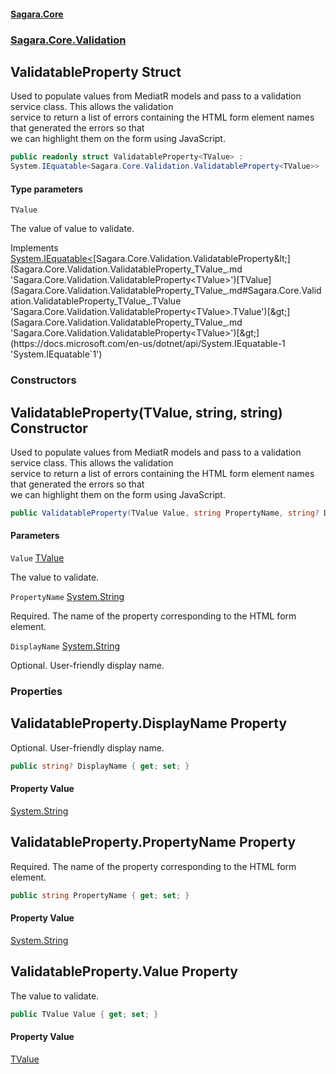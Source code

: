 #### [Sagara.Core](index.md 'index')
### [Sagara.Core.Validation](index.md#Sagara.Core.Validation 'Sagara.Core.Validation')

## ValidatableProperty<TValue> Struct

Used to populate values from MediatR models and pass to a validation service class. This allows the validation  
service to return a list of errors containing the HTML form element names that generated the errors so that  
we can highlight them on the form using JavaScript.

```csharp
public readonly struct ValidatableProperty<TValue> :
System.IEquatable<Sagara.Core.Validation.ValidatableProperty<TValue>>
```
#### Type parameters

<a name='Sagara.Core.Validation.ValidatableProperty_TValue_.TValue'></a>

`TValue`

The value of value to validate.

Implements [System.IEquatable&lt;](https://docs.microsoft.com/en-us/dotnet/api/System.IEquatable-1 'System.IEquatable`1')[Sagara.Core.Validation.ValidatableProperty&lt;](Sagara.Core.Validation.ValidatableProperty_TValue_.md 'Sagara.Core.Validation.ValidatableProperty<TValue>')[TValue](Sagara.Core.Validation.ValidatableProperty_TValue_.md#Sagara.Core.Validation.ValidatableProperty_TValue_.TValue 'Sagara.Core.Validation.ValidatableProperty<TValue>.TValue')[&gt;](Sagara.Core.Validation.ValidatableProperty_TValue_.md 'Sagara.Core.Validation.ValidatableProperty<TValue>')[&gt;](https://docs.microsoft.com/en-us/dotnet/api/System.IEquatable-1 'System.IEquatable`1')
### Constructors

<a name='Sagara.Core.Validation.ValidatableProperty_TValue_.ValidatableProperty(TValue,string,string)'></a>

## ValidatableProperty(TValue, string, string) Constructor

Used to populate values from MediatR models and pass to a validation service class. This allows the validation  
service to return a list of errors containing the HTML form element names that generated the errors so that  
we can highlight them on the form using JavaScript.

```csharp
public ValidatableProperty(TValue Value, string PropertyName, string? DisplayName);
```
#### Parameters

<a name='Sagara.Core.Validation.ValidatableProperty_TValue_.ValidatableProperty(TValue,string,string).Value'></a>

`Value` [TValue](Sagara.Core.Validation.ValidatableProperty_TValue_.md#Sagara.Core.Validation.ValidatableProperty_TValue_.TValue 'Sagara.Core.Validation.ValidatableProperty<TValue>.TValue')

The value to validate.

<a name='Sagara.Core.Validation.ValidatableProperty_TValue_.ValidatableProperty(TValue,string,string).PropertyName'></a>

`PropertyName` [System.String](https://docs.microsoft.com/en-us/dotnet/api/System.String 'System.String')

Required. The name of the property corresponding to the HTML form element.

<a name='Sagara.Core.Validation.ValidatableProperty_TValue_.ValidatableProperty(TValue,string,string).DisplayName'></a>

`DisplayName` [System.String](https://docs.microsoft.com/en-us/dotnet/api/System.String 'System.String')

Optional. User-friendly display name.
### Properties

<a name='Sagara.Core.Validation.ValidatableProperty_TValue_.DisplayName'></a>

## ValidatableProperty<TValue>.DisplayName Property

Optional. User-friendly display name.

```csharp
public string? DisplayName { get; set; }
```

#### Property Value
[System.String](https://docs.microsoft.com/en-us/dotnet/api/System.String 'System.String')

<a name='Sagara.Core.Validation.ValidatableProperty_TValue_.PropertyName'></a>

## ValidatableProperty<TValue>.PropertyName Property

Required. The name of the property corresponding to the HTML form element.

```csharp
public string PropertyName { get; set; }
```

#### Property Value
[System.String](https://docs.microsoft.com/en-us/dotnet/api/System.String 'System.String')

<a name='Sagara.Core.Validation.ValidatableProperty_TValue_.Value'></a>

## ValidatableProperty<TValue>.Value Property

The value to validate.

```csharp
public TValue Value { get; set; }
```

#### Property Value
[TValue](Sagara.Core.Validation.ValidatableProperty_TValue_.md#Sagara.Core.Validation.ValidatableProperty_TValue_.TValue 'Sagara.Core.Validation.ValidatableProperty<TValue>.TValue')